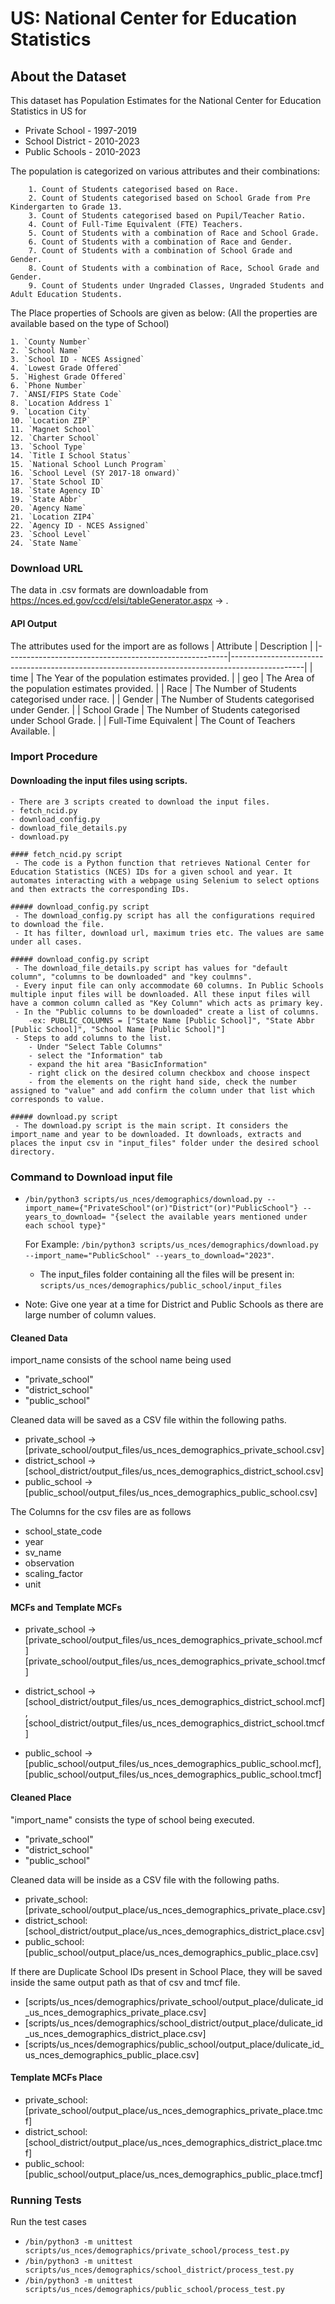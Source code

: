 # US: National Center for Education Statistics

## About the Dataset
This dataset has Population Estimates for the National Center for Education Statistics in US for 
- Private School - 1997-2019
- School District - 2010-2023
- Public Schools - 2010-2023

The population is categorized on various attributes and their combinations:
        
        1. Count of Students categorised based on Race.
        2. Count of Students categorised based on School Grade from Pre Kindergarten to Grade 13.
        3. Count of Students categorised based on Pupil/Teacher Ratio.
        4. Count of Full-Time Equivalent (FTE) Teachers. 
        5. Count of Students with a combination of Race and School Grade. 
        6. Count of Students with a combination of Race and Gender.
        7. Count of Students with a combination of School Grade and Gender.
        8. Count of Students with a combination of Race, School Grade and Gender.
        9. Count of Students under Ungraded Classes, Ungraded Students and Adult Education Students.

The Place properties of Schools are given as below:
    (All the properties are available based on the type of School)

    1. `County Number`
    2. `School Name`
    3. `School ID - NCES Assigned`
    4. `Lowest Grade Offered`
    5. `Highest Grade Offered`
    6. `Phone Number`
    7. `ANSI/FIPS State Code`
    8. `Location Address 1`
    9. `Location City`
    10. `Location ZIP`
    11. `Magnet School`
    12. `Charter School`
    13. `School Type`
    14. `Title I School Status`
    15. `National School Lunch Program`
    16. `School Level (SY 2017-18 onward)`
    17. `State School ID`
    18. `State Agency ID`
    19. `State Abbr`
    20. `Agency Name`
    21. `Location ZIP4`
    22. `Agency ID - NCES Assigned`
    23. `School Level`
    24. `State Name`
        

### Download URL
The data in .csv formats are downloadable from https://nces.ed.gov/ccd/elsi/tableGenerator.aspx -> 	.


#### API Output
The attributes used for the import are as follows
| Attribute      					| Description                                               |
|-------------------------------------------------------|------------------------------------------------------------------------------------------------|
| time       					| The Year of the population estimates provided. 				|
| geo       					| The Area of the population estimates provided. 				|
| Race  		        		| The Number of Students categorised under race. 				|
| Gender                      	| The Number of Students categorised under Gender.              |
| School Grade  	        	| The Number of Students categorised under School Grade. 		|
| Full-Time Equivalent 			| The Count of Teachers Available.						        |



### Import Procedure

#### Downloading the input files using scripts.
    - There are 3 scripts created to download the input files.
    - fetch_ncid.py
    - download_config.py
    - download_file_details.py
    - download.py

    #### fetch_ncid.py script
     - The code is a Python function that retrieves National Center for Education Statistics (NCES) IDs for a given school and year. It automates interacting with a webpage using Selenium to select options and then extracts the corresponding IDs.

    ##### download_config.py script  
     - The download_config.py script has all the configurations required to download the file.
     - It has filter, download url, maximum tries etc. The values are same under all cases.

    ##### download_config.py script
     - The download_file_details.py script has values for "default column", "columns to be downloaded" and "key coulmns".
     - Every input file can only accommodate 60 columns. In Public Schools multiple input files will be downloaded. All these input files will have a common column called as "Key Column" which acts as primary key.
     - In the "Public columns to be downloaded" create a list of columns.
        -ex: PUBLIC_COLUMNS = ["State Name [Public School]", "State Abbr [Public School]", "School Name [Public School]"]
     - Steps to add columns to the list.
        - Under "Select Table Columns" 
        - select the "Information" tab 
        - expand the hit area "BasicInformation" 
        - right click on the desired column checkbox and choose inspect 
        - from the elements on the right hand side, check the number assigned to "value" and add confirm the column under that list which corresponds to value.

    ##### download.py script
     - The download.py script is the main script. It considers the import_name and year to be downloaded. It downloads, extracts and places the input csv in "input_files" folder under the desired school directory.


### Command to Download input file
  - `/bin/python3 scripts/us_nces/demographics/download.py --import_name={"PrivateSchool"(or)"District"(or)"PublicSchool"} --years_to_download= "{select the available years mentioned under each school type}"`

    For Example:  `/bin/python3 scripts/us_nces/demographics/download.py --import_name="PublicSchool" --years_to_download="2023"`.
    - The input_files folder containing all the files will be present in: 
    `scripts/us_nces/demographics/public_school/input_files`
 - Note: Give one year at a time for District and Public Schools as there are large number of column values.
 

#### Cleaned Data
import_name consists of the school name being used 
- "private_school"
- "district_school"
- "public_school"

Cleaned data will be saved as a CSV file within the following paths.
- private_school -> [private_school/output_files/us_nces_demographics_private_school.csv]
- district_school -> [school_district/output_files/us_nces_demographics_district_school.csv]
- public_school -> [public_school/output_files/us_nces_demographics_public_school.csv]

The Columns for the csv files are as follows
- school_state_code 
- year
- sv_name
- observation
- scaling_factor
- unit


#### MCFs and Template MCFs
- private_school -> [private_school/output_files/us_nces_demographics_private_school.mcf]
                    [private_school/output_files/us_nces_demographics_private_school.tmcf]


- district_school -> [school_district/output_files/us_nces_demographics_district_school.mcf],
                     [school_district/output_files/us_nces_demographics_district_school.tmcf]


- public_school ->  [public_school/output_files/us_nces_demographics_public_school.mcf],
                    [public_school/output_files/us_nces_demographics_public_school.tmcf]


#### Cleaned Place
"import_name" consists the type of school being executed. 
- "private_school"
- "district_school"
- "public_school"

Cleaned data will be inside as a CSV file with the following paths.
- private_school:
[private_school/output_place/us_nces_demographics_private_place.csv]
- district_school:
[school_district/output_place/us_nces_demographics_district_place.csv]
- public_school:
[public_school/output_place/us_nces_demographics_public_place.csv]

If there are Duplicate School IDs present in School Place, they will be saved inside the same output path as that of csv and tmcf file.
- [scripts/us_nces/demographics/private_school/output_place/dulicate_id_us_nces_demographics_private_place.csv]
- [scripts/us_nces/demographics/school_district/output_place/dulicate_id_us_nces_demographics_district_place.csv]
- [scripts/us_nces/demographics/public_school/output_place/dulicate_id_us_nces_demographics_public_place.csv]


#### Template MCFs Place
- private_school:
[private_school/output_place/us_nces_demographics_private_place.tmcf]
- district_school:
[school_district/output_place/us_nces_demographics_district_place.tmcf]
- public_school:
[public_school/output_place/us_nces_demographics_public_place.tmcf]

### Running Tests

Run the test cases

- `/bin/python3 -m unittest scripts/us_nces/demographics/private_school/process_test.py`
- `/bin/python3 -m unittest scripts/us_nces/demographics/school_district/process_test.py`
- `/bin/python3 -m unittest scripts/us_nces/demographics/public_school/process_test.py`

